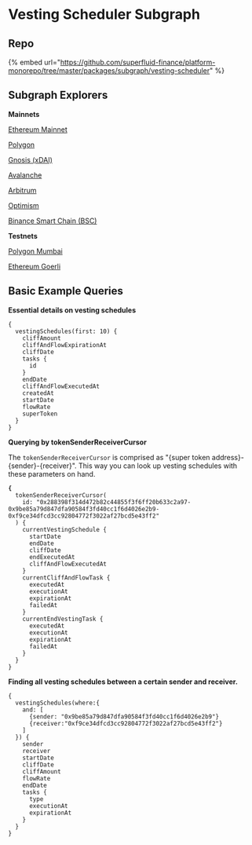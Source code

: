 # Vesting Scheduler Subgraph

## Repo

{% embed url="https://github.com/superfluid-finance/platform-monorepo/tree/master/packages/subgraph/vesting-scheduler" %}

## Subgraph Explorers

**Mainnets**

[Ethereum Mainnet](https://thegraph.com/hosted-service/subgraph/superfluid-finance/vesting-v1-eth-mainnet)

[Polygon](https://thegraph.com/hosted-service/subgraph/superfluid-finance/vesting-v1-polygon-mainnet)

[Gnosis (xDAI)](https://thegraph.com/hosted-service/subgraph/superfluid-finance/vesting-v1-xdai-mainnet)

[Avalanche](https://thegraph.com/hosted-service/subgraph/superfluid-finance/vesting-v1-avalanche-c)

[Arbitrum](https://thegraph.com/hosted-service/subgraph/superfluid-finance/vesting-v1-arbitrum-one)

[Optimism](https://thegraph.com/hosted-service/subgraph/superfluid-finance/vesting-v1-optimism-mainnet)

[Binance Smart Chain (BSC)](https://thegraph.com/hosted-service/subgraph/superfluid-finance/vesting-v1-bsc-mainnet)

**Testnets**

[Polygon Mumbai](https://thegraph.com/hosted-service/subgraph/superfluid-finance/vesting-v1-polygon-mumbai)

[Ethereum Goerli](https://thegraph.com/hosted-service/subgraph/superfluid-finance/vesting-v1-eth-goerli)

## Basic Example Queries

**Essential details on vesting schedules**

```
{
  vestingSchedules(first: 10) {
    cliffAmount
    cliffAndFlowExpirationAt
    cliffDate
    tasks {
      id
    }
    endDate
    cliffAndFlowExecutedAt
    createdAt
    startDate
    flowRate
    superToken
  }
}
```

**Querying by tokenSenderReceiverCursor**

The `tokenSenderReceiverCursor` is comprised as "{super token address}-{sender}-{receiver}". This way you can look up vesting schedules with these parameters on hand.

<pre><code><strong>{
</strong>  tokenSenderReceiverCursor(
    id: "0x288398f314d472b82c44855f3f6ff20b633c2a97-0x9be85a79d847dfa90584f3fd40cc1f6d4026e2b9-0xf9ce34dfcd3cc92804772f3022af27bcd5e43ff2"
  ) {
    currentVestingSchedule {
      startDate
      endDate
      cliffDate
      endExecutedAt
      cliffAndFlowExecutedAt
    }
    currentCliffAndFlowTask {
      executedAt
      executionAt
      expirationAt
      failedAt
    }
    currentEndVestingTask {
      executedAt
      executionAt
      expirationAt
      failedAt
    }
  }
}
</code></pre>

**Finding all vesting schedules between a certain sender and receiver.**

```
{
  vestingSchedules(where:{
    and: [
      {sender: "0x9be85a79d847dfa90584f3fd40cc1f6d4026e2b9"}
      {receiver:"0xf9ce34dfcd3cc92804772f3022af27bcd5e43ff2"}
    ]
  }) {
    sender
    receiver
    startDate
    cliffDate
    cliffAmount
    flowRate
    endDate
    tasks {
      type
      executionAt
      expirationAt
    }
  }
}
```
